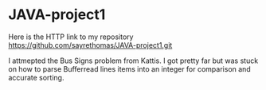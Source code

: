 # JAVA-project1
Here is the HTTP link to my repository https://github.com/sayrethomas/JAVA-project1.git

I attmepted the Bus Signs problem from Kattis. I got pretty far but was stuck on how to parse Bufferread lines items into an integer
for comparison and accurate sorting.
